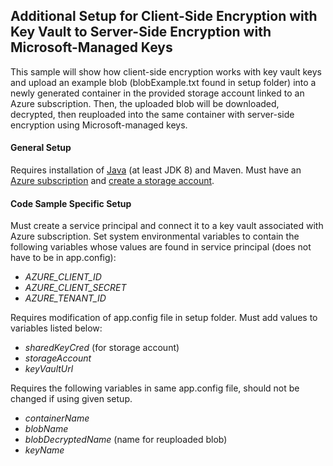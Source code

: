 ## Additional Setup for Client-Side Encryption with Key Vault to Server-Side Encryption with Microsoft-Managed Keys
This sample will show how client-side encryption works with key vault keys and upload an example blob (blobExample.txt 
found in setup folder) into a newly generated container in the provided storage account linked to an Azure subscription.
Then, the uploaded blob will be downloaded, decrypted, then reuploaded into the same container with server-side encryption
using Microsoft-managed keys.

#### General Setup
Requires installation of [Java](https://docs.microsoft.com/en-us/java/azure/jdk/?view=azure-java-stable) 
(at least JDK 8)
and Maven. Must have an [Azure subscription](https://azure.microsoft.com/en-us/free/) and 
[create a storage account](https://docs.microsoft.com/en-us/azure/storage/common/storage-account-create?tabs=azure-portal).

#### Code Sample Specific Setup
Must create a service principal and connect it to a key vault associated with Azure subscription. Set system
environmental variables to contain the following variables whose values are found in service principal (does not have to 
be in app.config):
 * *AZURE_CLIENT_ID*
 * *AZURE_CLIENT_SECRET*
 * *AZURE_TENANT_ID*

Requires modification of app.config file in setup folder. Must add values to variables listed below:
 * *sharedKeyCred* (for storage account)
 * *storageAccount*
 * *keyVaultUrl*
 
Requires the following variables in same app.config file, should not be changed if using given setup.
  * *containerName*
  * *blobName*
  * *blobDecryptedName* (name for reuploaded blob)
  * *keyName*

